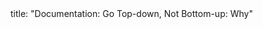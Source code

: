 <frontmatter>
title: "Documentation: Go Top-down, Not Bottom-up: Why"
</frontmatter>

<include src="unit-inPage-asFlat.md" boilerplate />